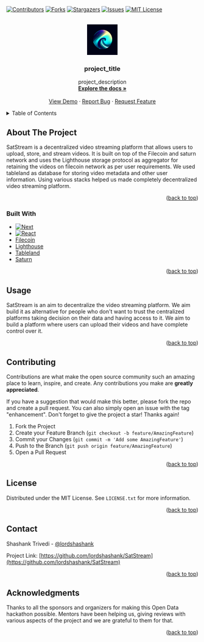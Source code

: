 <!-- Improved compatibility of back to top link: See: https://github.com/othneildrew/Best-README-Template/pull/73 -->

<a name="readme-top"></a>

<!--
*** Thanks for checking out the Best-README-Template. If you have a suggestion
*** that would make this better, please fork the repo and create a pull request
*** or simply open an issue with the tag "enhancement".
*** Don't forget to give the project a star!
*** Thanks again! Now go create something AMAZING! :D
-->

<!-- PROJECT SHIELDS -->
<!--
*** I'm using markdown "reference style" links for readability.
*** Reference links are enclosed in brackets [ ] instead of parentheses ( ).
*** See the bottom of this document for the declaration of the reference variables
*** for contributors-url, forks-url, etc. This is an optional, concise syntax you may use.
*** https://www.markdownguide.org/basic-syntax/#reference-style-links
-->

[![Contributors][contributors-shield]][contributors-url]
[![Forks][forks-shield]][forks-url]
[![Stargazers][stars-shield]][stars-url]
[![Issues][issues-shield]][issues-url]
[![MIT License][license-shield]][license-url]

<!-- PROJECT LOGO -->
<br />
<div align="center">
  <a href="https://github.com/lordshashank/SatStream">
    <img src="./frontend/public/SatStream.jpeg" alt="Logo" width="80" height="80">
  </a>

<h3 align="center">project_title</h3>

  <p align="center">
    project_description
    <br />
    <a href="https://github.com/lordshashank/SatStream"><strong>Explore the docs »</strong></a>
    <br />
    <br />
    <a href="https://www.youtube.com/watch?v=PwSz-0-I6qU">View Demo</a>
    ·
    <a href="https://github.com/lordshashank/SatStream/issues">Report Bug</a>
    ·
    <a href="https://github.com/lordshashank/SatStream/issues">Request Feature</a>
  </p>
</div>

<!-- TABLE OF CONTENTS -->
<details>
  <summary>Table of Contents</summary>
  <ol>
    <li>
      <a href="#about-the-project">About The Project</a>
      <ul>
        <li><a href="#built-with">Built With</a></li>
      </ul>
    </li>
    <li><a href="#usage">Usage</a></li>
    <li><a href="#contributing">Contributing</a></li>
    <li><a href="#license">License</a></li>
    <li><a href="#contact">Contact</a></li>
    <li><a href="#acknowledgments">Acknowledgments</a></li>
  </ol>
</details>

<!-- ABOUT THE PROJECT -->

## About The Project

SatStream is a decentralized video streaming platform that allows users to upload, store, and stream videos. It is built on top of the Filecoin and saturn network and uses the Lighthouse storage protocol as aggregator for retaining the videos on filecoin network as per user requirements.
We used tableland as database for storing video metadata and other user information. Using various stacks helped us made completely decentralized video streaming platform.

<p align="right">(<a href="#readme-top">back to top</a>)</p>

### Built With

- [![Next][next.js]][next-url]
- [![React][react.js]][react-url]
- [Filecoin]
- [Lighthouse]
- [Tableland]
- [Saturn]

<p align="right">(<a href="#readme-top">back to top</a>)</p>

<!-- USAGE EXAMPLES -->

## Usage

SatStream is an aim to decentralize the video streaming platform. We aim build it as alternative for people who don't want to trust the centralized platforms taking decision on their data and having access to it. We aim to build a platform where users can upload their videos and have complete control over it.

<p align="right">(<a href="#readme-top">back to top</a>)</p>

<!-- CONTRIBUTING -->

## Contributing

Contributions are what make the open source community such an amazing place to learn, inspire, and create. Any contributions you make are **greatly appreciated**.

If you have a suggestion that would make this better, please fork the repo and create a pull request. You can also simply open an issue with the tag "enhancement".
Don't forget to give the project a star! Thanks again!

1. Fork the Project
2. Create your Feature Branch (`git checkout -b feature/AmazingFeature`)
3. Commit your Changes (`git commit -m 'Add some AmazingFeature'`)
4. Push to the Branch (`git push origin feature/AmazingFeature`)
5. Open a Pull Request

<p align="right">(<a href="#readme-top">back to top</a>)</p>

<!-- LICENSE -->

## License

Distributed under the MIT License. See `LICENSE.txt` for more information.

<p align="right">(<a href="#readme-top">back to top</a>)</p>

<!-- CONTACT -->

## Contact

Shashank Trivedi - [@lordshashank](https://twitter.com/0xLord_forever)

Project Link: [https://github.com/lordshashank/SatStream](https://github.com/lordshashank/SatStream)

<p align="right">(<a href="#readme-top">back to top</a>)</p>

<!-- ACKNOWLEDGMENTS -->

## Acknowledgments

Thanks to all the sponsors and organizers for making this Open Data hackathon possible.
Mentors have been helping us, giving reviews with various aspects of the project and we are grateful to them for that.

<p align="right">(<a href="#readme-top">back to top</a>)</p>

<!-- MARKDOWN LINKS & IMAGES -->
<!-- https://www.markdownguide.org/basic-syntax/#reference-style-links -->

[contributors-shield]: https://img.shields.io/github/contributors/lordshashank/SatStream.svg?style=for-the-badge
[contributors-url]: https://github.com/lordshashank/SatStream/graphs/contributors
[forks-shield]: https://img.shields.io/github/forks/lordshashank/SatStream.svg?style=for-the-badge
[forks-url]: https://github.com/lordshashank/SatStream/network/members
[stars-shield]: https://img.shields.io/github/stars/lordshashank/SatStream.svg?style=for-the-badge
[stars-url]: https://github.com/lordshashank/SatStream/stargazers
[issues-shield]: https://img.shields.io/github/issues/lordshashank/SatStream.svg?style=for-the-badge
[issues-url]: https://github.com/lordshashank/SatStream/issues
[license-shield]: https://img.shields.io/github/license/lordshashank/SatStream.svg?style=for-the-badge
[license-url]: https://github.com/lordshashank/SatStream/blob/master/LICENSE.txt
[linkedin-shield]: https://img.shields.io/badge/-LinkedIn-black.svg?style=for-the-badge&logo=linkedin&colorB=555
[linkedin-url]: https://linkedin.com/in/linkedin_username
[product-screenshot]: images/screenshot.png
[next.js]: https://img.shields.io/badge/next.js-000000?style=for-the-badge&logo=nextdotjs&logoColor=white
[next-url]: https://nextjs.org/
[react.js]: https://img.shields.io/badge/React-20232A?style=for-the-badge&logo=react&logoColor=61DAFB
[react-url]: https://reactjs.org/
[vue.js]: https://img.shields.io/badge/Vue.js-35495E?style=for-the-badge&logo=vuedotjs&logoColor=4FC08D
[vue-url]: https://vuejs.org/
[angular.io]: https://img.shields.io/badge/Angular-DD0031?style=for-the-badge&logo=angular&logoColor=white
[angular-url]: https://angular.io/
[svelte.dev]: https://img.shields.io/badge/Svelte-4A4A55?style=for-the-badge&logo=svelte&logoColor=FF3E00
[svelte-url]: https://svelte.dev/
[laravel.com]: https://img.shields.io/badge/Laravel-FF2D20?style=for-the-badge&logo=laravel&logoColor=white
[laravel-url]: https://laravel.com
[bootstrap.com]: https://img.shields.io/badge/Bootstrap-563D7C?style=for-the-badge&logo=bootstrap&logoColor=white
[bootstrap-url]: https://getbootstrap.com
[jquery.com]: https://img.shields.io/badge/jQuery-0769AD?style=for-the-badge&logo=jquery&logoColor=white
[jquery-url]: https://jquery.com
[Filecoin]: https://filecoin.io/
[Lighthouse]: https://www.lighthouse.storage/
[Tableland]: https://tableland.xyz/
[Push-Protocol]: https://push.org/
[Beryx]: https://www.brex.com/product/api
[Saturn]: https://saturn.tech/
